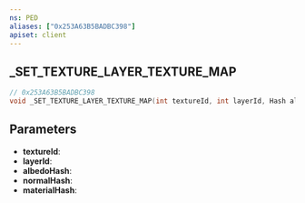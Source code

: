 ```yaml
---
ns: PED
aliases: ["0x253A63B5BADBC398"]
apiset: client
---
```

## _SET_TEXTURE_LAYER_TEXTURE_MAP

```c
// 0x253A63B5BADBC398
void _SET_TEXTURE_LAYER_TEXTURE_MAP(int textureId, int layerId, Hash albedoHash, Hash normalHash, Hash materialHash);
```


## Parameters
* **textureId**:
* **layerId**:
* **albedoHash**:
* **normalHash**:
* **materialHash**:
